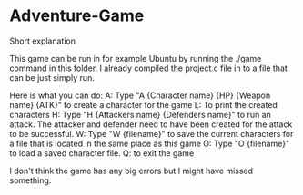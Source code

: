 # Adventure-Game
Short explanation

This game can be run in for example Ubuntu by running the ./game command in this folder. I already compiled the project.c file in to a file that can be just simply run.

Here is what you can do:
A: Type "A {Character name} {HP} {Weapon name} {ATK}" to create a character for the game
L: To print the created characters
H: Type "H {Attackers name} {Defenders name}" to run an attack. The attacker and defender need to have been created for the attack to be successful.
W: Type "W {filename}" to save the current characters for a file that is located in the same place as this game
O: Type "O {filename}" to load a saved character file.
Q: to exit the game

I don't think the game has any big errors but I might have missed something.
